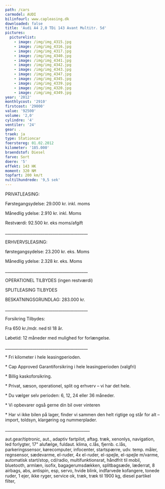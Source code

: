 ```yaml
---
path: /cars
carmodel: AUDI
bilinfourl: www.capleasing.dk
downloaded: false
title: 'Audi A4 2,0 TDi 143 Avant Multitr. 5d'
pictures:
  picturelist:
    - image: /img/img_4315.jpg
    - image: /img/img_4316.jpg
    - image: /img/img_4317.jpg
    - image: /img/img_4340.jpg
    - image: /img/img_4341.jpg
    - image: /img/img_4342.jpg
    - image: /img/img_4343.jpg
    - image: /img/img_4347.jpg
    - image: /img/img_4345.jpg
    - image: /img/img_4339.jpg
    - image: /img/img_4320.jpg
    - image: /img/img_4349.jpg
year: '2012'
monthlycost: '2910'
firstcost: '29000'
value: '92500'
volume: '2,0'
cylindre: '4'
ventiler: '24'
gear: .
traek: ja
type: Stationcar
foerstereg: 01.02.2012
kilometer: '185.000'
braendstof: Diesel
farve: Sort
doere: '5'
effekt: 143 HK
moment: 320 NM
topfart: 200 km/t
nultilhundrede: '9,5 sek'
---
```

PRIVATLEASING:

Førstegangsydelse: 29.000 kr. inkl. moms

Månedlig ydelse: 2.910 kr. inkl. Moms

Restværdi: 92.500 kr. eks moms/afgift

\_\_\_\_\_\_\_\_\_\_\_\_\_\_\_\_\_\_\_\_\_\_\_\_\_\_\_\_\_\_\_\_\_\_\_\_\_\_\_\_\_\_



ERHVERVSLEASING:

førstegangsydelse: 23.200 kr. eks. Moms 

Månedlig ydelse: 2.328 kr. eks. Moms

\_\_\_\_\_\_\_\_\_\_\_\_\_\_\_\_\_\_\_\_\_\_\_\_\_\_\_\_\_\_\_\_\_\_\_\_\_\_\_\_\_\_



OPERATIONEL TILBYDES (ingen restværdi) 

SPLITLEASING TILBYDES

BESKATNINGSGRUNDLAG: 283.000 kr.

\_\_\_\_\_\_\_\_\_\_\_\_\_\_\_\_\_\_\_\_\_\_\_\_\_\_\_\_\_\_\_\_\_\_\_\_\_\_\_\_\_\_



Forsikring Tilbydes:

Fra 650 kr./mdr. ned til 18 år. 

Løbetid: 12 måneder med mulighed for forlængelse.

\_\_\_\_\_\_\_\_\_\_\_\_\_\_\_\_\_\_\_\_\_\_\_\_\_\_\_\_\_\_\_\_\_\_\_\_\_\_\_\_\_\_



\* Fri kilometer i hele leasingperioden.

\* Cap Approved Garantiforsikring i hele leasingperioden (valgfri)

\* Billig kaskoforsikring.

\* Privat, sæson, operationel, split og erhverv – vi har det hele.

\* Du vælger selv perioden: 6, 12, 24 eller 36 måneder.

\* Vi opbevarer også gerne din bil over vinteren

\* Har vi ikke bilen på lager, finder vi sammen den helt rigtige og står for alt – import, toldsyn, klargøring og nummerplader. 

\_\_\_\_\_\_\_\_\_\_\_\_\_\_\_\_\_\_\_\_\_\_\_\_\_\_\_\_\_\_\_\_\_\_\_\_\_\_\_\_\_\__

aut.gear/tiptronic, aut., adaptiv fartpilot, aftag. træk, xenonlys, navigation, led forlygter, 17" alufælge, fuldaut. klima, c.lås, fjernb. c.lås, parkeringssensor, kørecomputer, infocenter, startspærre, udv. temp. måler, regnsensor, sædevarme, el-ruder, 4x el-ruder, el-spejle, el-spejle m/varme, automatisk start/stop, cd/radio, multifunktionsrat, håndfrit til mobil, bluetooth, armlæn, isofix, bagagerumsdækken, splitbagsæde, læderrat, 8 airbags, abs, antispin, esp, servo, hvide blink, indfarvede kofangere, tonede ruder, 1 ejer, ikke ryger, service ok, træk, træk til 1900 kg, diesel partikel filter,
